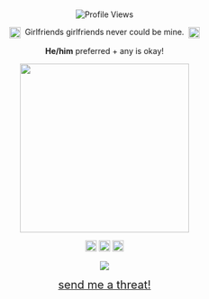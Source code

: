<br><br><br>
<p align="center">
  <img src="https://komarev.com/ghpvc/?username=D4RKH3ART&label=lovelies&color=3133a6&base=570" alt="Profile Views"/>
</p>

<p align="center">
  <img src="https://file.garden/aFQP9esOHyVvl9zD/okaay.gif" width="20" style="vertical-align:middle;"/>
  &nbsp;Girlfriends girlfriends never could be mine.&nbsp;
  <img src="https://file.garden/aFQP9esOHyVvl9zD/okay22.gif" width="20" style="vertical-align:middle;"/>
</p>

<p align="center">
  <b>He/him</b> preferred + any is okay!
</p>

<p align="center">
  <img src="https://file.garden/aFQP9esOHyVvl9zD/argaliakun.png" width="300"/>
</p>

<p align="center">
<img src="https://file.garden/aFQP9esOHyVvl9zD/genderfluid.jpg" width="20"/> 
<img src="https://file.garden/aFQP9esOHyVvl9zD/aro.jpg" width="20"/> 
<img src="https://file.garden/aFQP9esOHyVvl9zD/ace.jpg" width="20"/>
</p>

<p align="center">
  <a href="https://github.com/kittinan/spotify-github-profile">
    <img src="https://spotify-github-profile.kittinanx.com/api/view?uid=4p8jl8l0nv5mdylednuv4rbpo&cover_image=true&theme=novatorem&show_offline=false&background_color=121212&interchange=false&bar_color=7b8bdb&bar_color_cover=false" />
  </a>
</p>

<p align="center">
  <a href="https://vampirictheatrics.atabook.org/">
    <span style="font-size: 20px;">send me a threat!</span>
  </a>
</p>
<br><br><br>
